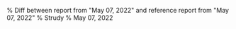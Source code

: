 % Diff between report from "May 07, 2022" and reference report from "May 07, 2022"
% Strudy
% May 07, 2022



